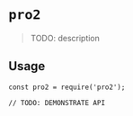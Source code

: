 # `pro2`

> TODO: description

## Usage

```
const pro2 = require('pro2');

// TODO: DEMONSTRATE API
```
